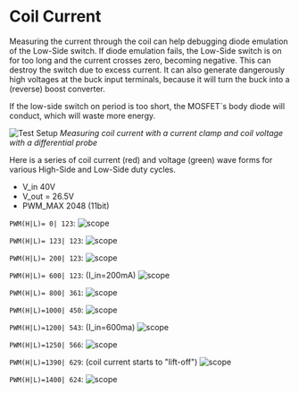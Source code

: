 # Coil Current

Measuring the current through the coil can help debugging diode emulation of the Low-Side switch.
If diode emulation fails, the Low-Side switch is on for too long and the current crosses zero, becoming negative.
This can destroy the switch due to excess current. It can also generate dangerously high voltages at the buck
input terminals, because it will turn the buck into a (reverse) boost converter.

If the low-side switch on period is too short, the MOSFET`s body diode will conduct, which will waste more energy.

![Test Setup](../assets/coil-current/test-setup.jpg)
*Measuring coil current with a current clamp and coil voltage with a differential probe*

Here is a series of coil current (red) and voltage (green) wave forms for various High-Side and Low-Side duty cycles.

* V_in 40V
* V_out = 26.5V
* PWM_MAX 2048 (11bit)

`PWM(H|L)= 0| 123`:
![scope](../assets/coil-current/scope_29.png)

`PWM(H|L)= 123| 123`: 
![scope](../assets/coil-current/scope_30.png)

`PWM(H|L)= 200| 123`: 
![scope](../assets/coil-current/scope_31.png)

`PWM(H|L)= 600| 123`: (I_in=200mA)
![scope](../assets/coil-current/scope_42.png)

`PWM(H|L)= 800| 361`: 
![scope](../assets/coil-current/scope_34.png)

`PWM(H|L)=1000| 450`: 
![scope](../assets/coil-current/scope_35.png)

`PWM(H|L)=1200| 543`: (I_in=600ma)
![scope](../assets/coil-current/scope_44.png)

`PWM(H|L)=1250| 566`: 
![scope](../assets/coil-current/scope_45.png)

`PWM(H|L)=1390| 629`: (coil current starts to "lift-off")
![scope](../assets/coil-current/scope_46.png)

`PWM(H|L)=1400| 624`: 
![scope](../assets/coil-current/scope_47.png)

